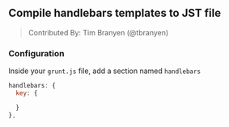 ## Compile handlebars templates to JST file
> Contributed By: Tim Branyen (@tbranyen)

### Configuration

Inside your `grunt.js` file, add a section named `handlebars`

``` javascript
handlebars: {
  key: {

  }
},

```
